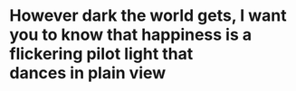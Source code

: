 <h1>However dark the world gets, I want you to know that happiness is a flickering pilot light that dances in plain view</h1>
